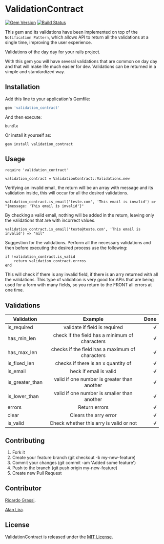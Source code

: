 # ValidationContract
[![Gem Version](https://badge.fury.io/rb/validation_contract.svg)](https://rubygems.org/gems/validation_contract)
[![Build Status](https://app.codeship.com/projects/97a495a0-8bf9-0135-191d-3e39845176c6/status?branch=master)](https://app.codeship.com/projects/97a495a0-8bf9-0135-191d-3e39845176c6/status?branch=master)

This gem and its validations have been implemented on top of the ```Notification Pattern```, which allows API to return all the validations at a single time, improving the user experience.

Validations of the day day for your rails project.

With this gem you will have several validations that are common on day day and that will make life much easier for dev. Validations can be returned in a simple and standardized way.

## Installation

Add this line to your application's Gemfile:

```ruby
gem 'validation_contract'
```

And then execute:

    bundle

Or install it yourself as:

    gem install validation_contract

## Usage

    require 'validation_contract'

    validation_contract = ValidationContract::Validations.new

Verifying an invalid email, the return will be an array with message and its validation inside, this will occur for all the desired validations.

    validation_contract.is_email('teste.com', 'This email is invalid') => "{message: 'This email is invalid'}"

By checking a valid email, nothing will be added in the return, leaving only the validations that are with incorrect values.

    validation_contract.is_email('teste@teste.com', 'This email is invalid') => "nil"

Suggestion for the validations. Perform all the necessary validations and then before executing the desired process use the following:

    if !validation_contract.is_valid
        return validation_contract.errros
    end

This will check if there is any invalid field, if there is an arry returned with all the validations. This type of validation is very good for APIs that are being used for a form with many fields, so you return to the FRONT all errors at one time.

## Validations

| Validation      | Example                                             | Done  |
| -------------   |:---------------------------------------------------:| -----:|
| is_required     | validate if field is required                       |   √   |
| has_min_len     | check if the field has a minimum of characters      |   √   |
| has_max_len     | checks if the field has a maximum of characters     |   √   |
| is_fixed_len    | checks if there is an x ​​quantity of                 |   √   |
| is_email        | heck if email is valid                              |   √   |
| is_greater_than | valid if one number is greater than another         |   √   |
| is_lower_than   | valid if one number is smaller than another         |   √   |
| errors          | Return errors                                       |   √   |
| clear           | Clears the arry error                               |   √   |
| is_valid        | Check whether this arry is valid or not             |   √   |

## Contributing

1. Fork it
2. Create your feature branch (git checkout -b my-new-feature)
3. Commit your changes (git commit -am 'Added some feature')
4. Push to the branch (git push origin my-new-feature)
5. Create new Pull Request

## Contributor

[Ricardo Grassi](https://github.com/grassiricardo).

[Alan Lira](https://github.com/lira92).

## License

ValidationContract is released under the [MIT License](http://www.opensource.org/licenses/MIT).
